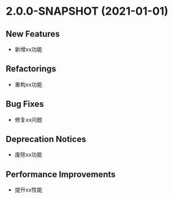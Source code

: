# 2.0.0-SNAPSHOT (2021-01-01)

## New Features

- 新增xx功能

## Refactorings

- 重构xx功能

## Bug Fixes

- 修复xx问题

## Deprecation Notices

- 废除xx功能

## Performance Improvements

- 提升xx性能
